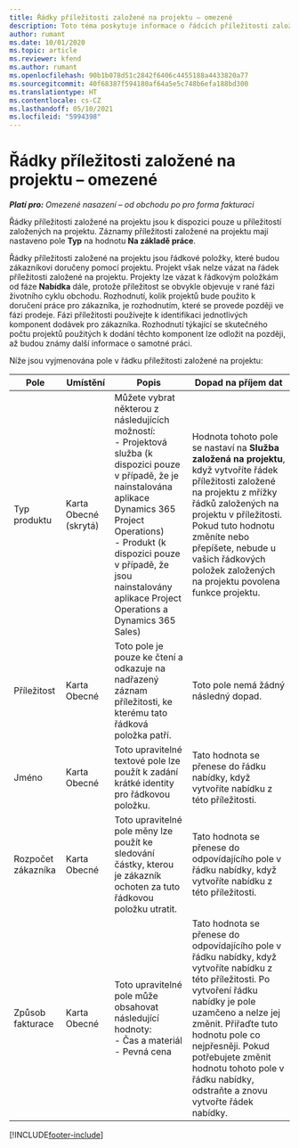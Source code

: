 ```yaml
---
title: Řádky příležitosti založené na projektu – omezené
description: Toto téma poskytuje informace o řádcích příležitosti založené na projektu. (Pro)
author: rumant
ms.date: 10/01/2020
ms.topic: article
ms.reviewer: kfend
ms.author: rumant
ms.openlocfilehash: 90b1b078d51c2842f6406c4455188a4433820a77
ms.sourcegitcommit: 40f68387f594180af64a5e5c748b6efa188bd300
ms.translationtype: HT
ms.contentlocale: cs-CZ
ms.lasthandoff: 05/10/2021
ms.locfileid: "5994398"
---
```

# <a name="project-based-opportunity-lines---lite"></a>Řádky příležitosti založené na projektu – omezené

_**Platí pro:** Omezené nasazení – od obchodu po pro forma fakturaci_

Řádky příležitosti založené na projektu jsou k dispozici pouze u příležitostí založených na projektu. Záznamy příležitosti založené na projektu mají nastaveno pole **Typ** na hodnotu **Na základě práce**.

Řádky příležitosti založené na projektu jsou řádkové položky, které budou zákazníkovi doručeny pomocí projektu. Projekt však nelze vázat na řádek příležitosti založené na projektu. Projekty lze vázat k řádkovým položkám od fáze **Nabídka** dále, protože příležitost se obvykle objevuje v rané fázi životního cyklu obchodu. Rozhodnutí, kolik projektů bude použito k doručení práce pro zákazníka, je rozhodnutím, které se provede později ve fázi prodeje. Fázi příležitosti používejte k identifikaci jednotlivých komponent dodávek pro zákazníka. Rozhodnutí týkající se skutečného počtu projektů použitých k dodání těchto komponent lze odložit na později, až budou známy další informace o samotné práci.

Níže jsou vyjmenována pole v řádku příležitosti založené na projektu:

| **Pole** | **Umístění** | **Popis** | **Dopad na příjem dat** |
| --- | --- | --- | --- |
| Typ produktu | Karta Obecné (skrytá) | Můžete vybrat některou z následujících možností:</br>- Projektová služba (k dispozici pouze v případě, že je nainstalována aplikace Dynamics 365 Project Operations)</br>- Produkt (k dispozici pouze v případě, že jsou nainstalovány aplikace Project Operations a Dynamics 365 Sales) | Hodnota tohoto pole se nastaví na **Služba založená na projektu**, když vytvoříte řádek příležitosti založené na projektu z mřížky řádků založených na projektu v příležitosti. <br> Pokud tuto hodnotu změníte nebo přepíšete, nebude u vašich řádkových položek založených na projektu povolena funkce projektu. |
| Příležitost | Karta Obecné | Toto pole je pouze ke čtení a odkazuje na nadřazený záznam příležitosti, ke kterému tato řádková položka patří. | Toto pole nemá žádný následný dopad. |
| Jméno | Karta Obecné | Toto upravitelné textové pole lze použít k zadání krátké identity pro řádkovou položku. | Tato hodnota se přenese do řádku nabídky, když vytvoříte nabídku z této příležitosti. |
| Rozpočet zákazníka | Karta Obecné | Toto upravitelné pole měny lze použít ke sledování částky, kterou je zákazník ochoten za tuto řádkovou položku utratit. | Tato hodnota se přenese do odpovídajícího pole v řádku nabídky, když vytvoříte nabídku z této příležitosti. |
| Způsob fakturace | Karta Obecné | Toto upravitelné pole může obsahovat následující hodnoty:</br>- Čas a materiál</br>- Pevná cena | Tato hodnota se přenese do odpovídajícího pole v řádku nabídky, když vytvoříte nabídku z této příležitosti. Po vytvoření řádku nabídky je pole uzamčeno a nelze jej změnit. Přiřaďte tuto hodnotu pole co nejpřesněji. Pokud potřebujete změnit hodnotu tohoto pole v řádku nabídky, odstraňte a znovu vytvořte řádek nabídky. |


[!INCLUDE[footer-include](../../includes/footer-banner.md)]